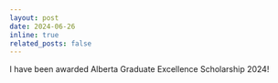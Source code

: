 ```yaml
---
layout: post
date: 2024-06-26
inline: true
related_posts: false
---
```


I have been awarded Alberta Graduate Excellence Scholarship 2024!
